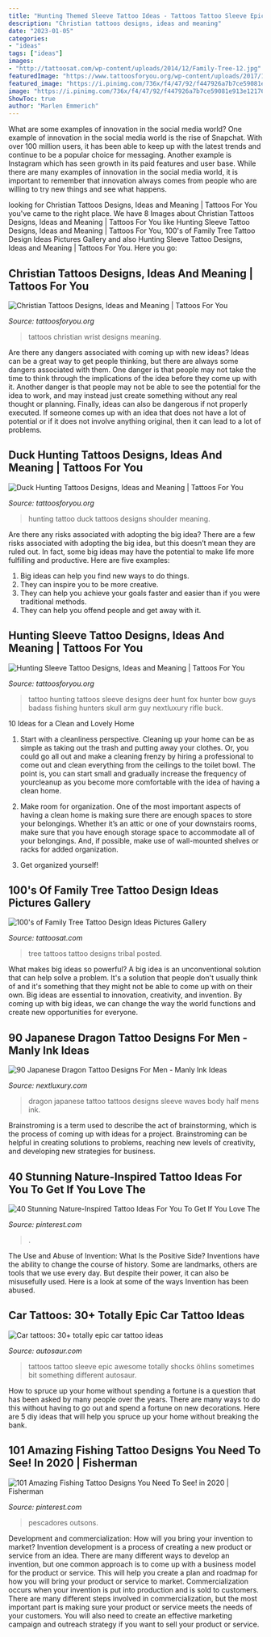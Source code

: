 ```yaml
---
title: "Hunting Themed Sleeve Tattoo Ideas - Tattoos Tattoo Sleeve Epic Awesome Totally Shocks öhlins Sometimes Bit Something Different Autosaur"
description: "Christian tattoos designs, ideas and meaning"
date: "2023-01-05"
categories:
- "ideas"
tags: ["ideas"]
images:
- "http://tattoosat.com/wp-content/uploads/2014/12/Family-Tree-12.jpg"
featuredImage: "https://www.tattoosforyou.org/wp-content/uploads/2017/11/Hunting-Tattoo-Sleeve.jpg"
featured_image: "https://i.pinimg.com/736x/f4/47/92/f447926a7b7ce59081e913e12176f000.jpg"
image: "https://i.pinimg.com/736x/f4/47/92/f447926a7b7ce59081e913e12176f000.jpg"
ShowToc: true
author: "Marlen Emmerich"
---
```



What are some examples of innovation in the social media world?
One example of innovation in the social media world is the rise of Snapchat. With over 100 million users, it has been able to keep up with the latest trends and continue to be a popular choice for messaging. Another example is Instagram which has seen growth in its paid features and user base. While there are many examples of innovation in the social media world, it is important to remember that innovation always comes from people who are willing to try new things and see what happens.

	

		
looking for Christian Tattoos Designs, Ideas and Meaning | Tattoos For You you've came to the right place. We have 8 Images about Christian Tattoos Designs, Ideas and Meaning | Tattoos For You like Hunting Sleeve Tattoo Designs, Ideas and Meaning | Tattoos For You, 100&#039;s of Family Tree Tattoo Design Ideas Pictures Gallery and also Hunting Sleeve Tattoo Designs, Ideas and Meaning | Tattoos For You. Here you go:
		
    
## Christian Tattoos Designs, Ideas And Meaning | Tattoos For You

<img loading=lazy src="http://www.tattoosforyou.org/wp-content/uploads/2013/09/Christian-Wrist-Tattoos-768x1024.jpg" onerror="this.onerror=null;this.src='https://tse4.mm.bing.net/th?id=OIP.xSqtRmdf8TeLGvX0S7yk8gHaJ4&amp;pid=15.1';" alt="Christian Tattoos Designs, Ideas and Meaning | Tattoos For You">

_Source: tattoosforyou.org_

>tattoos christian wrist designs meaning. 

	

Are there any dangers associated with coming up with new ideas?
Ideas can be a great way to get people thinking, but there are always some dangers associated with them. One danger is that people may not take the time to think through the implications of the idea before they come up with it. Another danger is that people may not be able to see the potential for the idea to work, and may instead just create something without any real thought or planning. Finally, ideas can also be dangerous if not properly executed. If someone comes up with an idea that does not have a lot of potential or if it does not involve anything original, then it can lead to a lot of problems.

    
## Duck Hunting Tattoos Designs, Ideas And Meaning | Tattoos For You

<img loading=lazy src="https://www.tattoosforyou.org/wp-content/uploads/2016/10/Duck-Hunting-Tattoos-for-Men.jpg" onerror="this.onerror=null;this.src='https://tse2.mm.bing.net/th?id=OIP.tpEcJVJ97TfWO2EQjuSTBQHaJ4&amp;pid=15.1';" alt="Duck Hunting Tattoos Designs, Ideas and Meaning | Tattoos For You">

_Source: tattoosforyou.org_

>hunting tattoo duck tattoos designs shoulder meaning. 

	

Are there any risks associated with adopting the big idea?
There are a few risks associated with adopting the big idea, but this doesn’t mean they are ruled out. In fact, some big ideas may have the potential to make life more fulfilling and productive. Here are five examples: 
1. Big ideas can help you find new ways to do things.
2. They can inspire you to be more creative.
3. They can help you achieve your goals faster and easier than if you were traditional methods.
4. They can help you offend people and get away with it.

    
## Hunting Sleeve Tattoo Designs, Ideas And Meaning | Tattoos For You

<img loading=lazy src="https://www.tattoosforyou.org/wp-content/uploads/2017/11/Hunting-Tattoo-Sleeve.jpg" onerror="this.onerror=null;this.src='https://tse3.mm.bing.net/th?id=OIP.wyqeVBzgsFBylBPmZNMJdQHaJQ&amp;pid=15.1';" alt="Hunting Sleeve Tattoo Designs, Ideas and Meaning | Tattoos For You">

_Source: tattoosforyou.org_

>tattoo hunting tattoos sleeve designs deer hunt fox hunter bow guys badass fishing hunters skull arm guy nextluxury rifle buck. 

	

10 Ideas for a Clean and Lovely Home
1. Start with a cleanliness perspective. Cleaning up your home can be as simple as taking out the trash and putting away your clothes. Or, you could go all out and make a cleaning frenzy by hiring a professional to come out and clean everything from the ceilings to the toilet bowl. The point is, you can start small and gradually increase the frequency of yourcleanup as you become more comfortable with the idea of having a clean home.
2. Make room for organization. One of the most important aspects of having a clean home is making sure there are enough spaces to store your belongings. Whether it’s an attic or one of your downstairs rooms, make sure that you have enough storage space to accommodate all of your belongings. And, if possible, make use of wall-mounted shelves or racks for added organization.

3. Get organized yourself!

    
## 100&#039;s Of Family Tree Tattoo Design Ideas Pictures Gallery

<img loading=lazy src="http://tattoosat.com/wp-content/uploads/2014/12/Family-Tree-12.jpg" onerror="this.onerror=null;this.src='https://tse1.mm.bing.net/th?id=OIP.B0zkMv-uwhFKH6igiN-sxQHaFL&amp;pid=15.1';" alt="100&#039;s of Family Tree Tattoo Design Ideas Pictures Gallery">

_Source: tattoosat.com_

>tree tattoos tattoo designs tribal posted. 

	

What makes big ideas so powerful?
A big idea is an unconventional solution that can help solve a problem. It's a solution that people don't usually think of and it's something that they might not be able to come up with on their own. Big ideas are essential to innovation, creativity, and invention. By coming up with big ideas, we can change the way the world functions and create new opportunities for everyone.

    
## 90 Japanese Dragon Tattoo Designs For Men - Manly Ink Ideas

<img loading=lazy src="http://nextluxury.com/wp-content/uploads/green-japanese-dragon-with-black-waves-old-school-mens-half-sleeve-tattoos.jpg" onerror="this.onerror=null;this.src='https://tse3.mm.bing.net/th?id=OIP.nfjbdIrkOyogTOwNq_CSHAAAAA&amp;pid=15.1';" alt="90 Japanese Dragon Tattoo Designs For Men - Manly Ink Ideas">

_Source: nextluxury.com_

>dragon japanese tattoo tattoos designs sleeve waves body half mens ink. 

	

Brainstroming is a term used to describe the act of brainstorming, which is the process of coming up with ideas for a project. Brainstroming can be helpful in creating solutions to problems, reaching new levels of creativity, and developing new strategies for business.

    
## 40 Stunning Nature-Inspired Tattoo Ideas For You To Get If You Love The

<img loading=lazy src="https://i.pinimg.com/736x/70/c2/fb/70c2fb11444c1d6eef96484d01a1a377.jpg" onerror="this.onerror=null;this.src='https://tse1.mm.bing.net/th?id=OIP.XsrIMn0wb-l5JzaAXRq7ZQHaK4&amp;pid=15.1';" alt="40 Stunning Nature-Inspired Tattoo Ideas For You To Get If You Love The">

_Source: pinterest.com_

>. 

	

The Use and Abuse of Invention: What Is the Positive Side?
Inventions have the ability to change the course of history. Some are landmarks, others are tools that we use every day. But despite their power, it can also be misusefully used. Here is a look at some of the ways Invention has been abused.

    
## Car Tattoos: 30+ Totally Epic Car Tattoo Ideas

<img loading=lazy src="http://www.autosaur.com/wp-content/uploads/2016/02/car-tattoos-featured-1.jpg" onerror="this.onerror=null;this.src='https://tse1.mm.bing.net/th?id=OIP.8yBy7Z7f6xr221DkpRmn6wHaEO&amp;pid=15.1';" alt="Car tattoos: 30+ totally epic car tattoo ideas">

_Source: autosaur.com_

>tattoos tattoo sleeve epic awesome totally shocks öhlins sometimes bit something different autosaur. 

	

How to spruce up your home without spending a fortune is a question that has been asked by many people over the years. There are many ways to do this without having to go out and spend a fortune on new decorations. Here are 5 diy ideas that will help you spruce up your home without breaking the bank.

    
## 101 Amazing Fishing Tattoo Designs You Need To See! In 2020 | Fisherman

<img loading=lazy src="https://i.pinimg.com/736x/f4/47/92/f447926a7b7ce59081e913e12176f000.jpg" onerror="this.onerror=null;this.src='https://tse1.mm.bing.net/th?id=OIP.xMb8mM0Fl5r4_CZ9lcNeKwHaHa&amp;pid=15.1';" alt="101 Amazing Fishing Tattoo Designs You Need To See! in 2020 | Fisherman">

_Source: pinterest.com_

>pescadores outsons. 

	

Development and commercialization: How will you bring your invention to market?
Invention development is a process of creating a new product or service from an idea. There are many different ways to develop an invention, but one common approach is to come up with a business model for the product or service. This will help you create a plan and roadmap for how you will bring your product or service to market.
 Commercialization occurs when your invention is put into production and is sold to customers. There are many different steps involved in commercialization, but the most important part is making sure your product or service meets the needs of your customers. You will also need to create an effective marketing campaign and outreach strategy if you want to sell your product or service.

